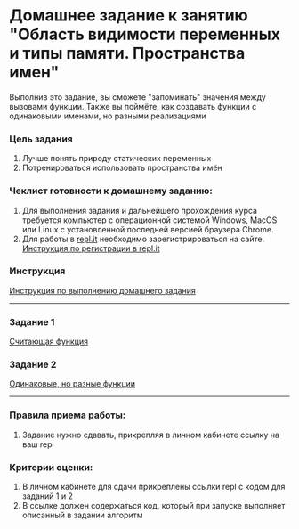 # Домашнее задание к занятию "Область видимости переменных и типы памяти. Пространства имен"

Выполнив это задание, вы сможете "запоминать" значения между вызовами функции. Также вы поймёте, как создавать функции с одинаковыми именами, но разными реализациями

### Цель задания

1. Лучше понять природу статических переменных
2. Потренироваться использовать пространства имён

### Чеклист готовности к домашнему заданию:

1. Для выполнения задания и дальнейшего прохождения курса требуется компьютер с операционной системой Windows, MacOS или Linux с установленной последней версией браузера Chrome.
2. Для работы в [repl.it](https://repl.it/) необходимо зарегистрироваться на сайте. [Инструкция по регистрации в repl.it](https://github.com/netology-code/cpps-homeworks/tree/main/common/replit)

### Инструкция

[Инструкция по выполнению домашнего задания](https://github.com/netology-code/cpps-homeworks/tree/main/common)

------

### Задание 1

[Считающая функция](01)

### Задание 2

[Одинаковые, но разные функции](02)

------

### Правила приема работы:

1. Задание нужно сдавать, прикрепляя в личном кабинете ссылку на ваш repl

### Критерии оценки:

1. В личном кабинете для сдачи прикреплены ссылки repl с кодом для заданий 1 и 2
2. В ссылке должен содержаться код, который при запуске выполняет описанный в задании алгоритм


